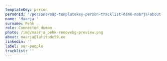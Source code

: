 ```yaml
---
templateKey: person
personId: '/persons/map-templatekey-person-tracklist-name-maarja-about-maarja-pehk-gmail-com-personid-uuid-photo-img-maarja-pehk-png-label-our-people-role-human-surname-pehk-linkedin/'
name: 'Maarja '
surname: Pehk
role: Connected Human
photo: /img/maarja_pehk-removebg-preview.png
about: maarja@latitude59.ee
linkedin: ''
label: our-people
tracklist: ''
---
```

